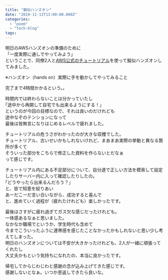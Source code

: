 ```yaml
---
title: "擬似ハンズオン"
date: "2019-11-13T13:00:00.000Z"
categories: 
  - "poem"
  - "tech-blog"
tags: 
---
```


明日のAWSハンズオンの準備のために  
「一度実際に通しでやってみよう」  
ということで、同僚2人と[AWS公式のチュートリアル](https://aws.amazon.com/jp/getting-started/projects/build-wordpress-website/?c_4)を使って擬似ハンズオンしてみました。

※ハンズオン（hands on）実際に手を動かしてやってみること

完了まで4時間かかるという。。

時間内では終わらないことは分かっていたし  
｢途中から再開して自宅でも出来るようにする！｣  
というのが今回の目標なので、それは良いのだけれども  
途中なぞのテンションになって  
最後は皆無言になりはじめるレベルで疲れました。

チュートリアルの危うさがわかったのが大きな収穫でした。  
チュートリアル、古いせいかもしれないけれど、まあまあ実際の挙動と異なる箇所が多くて  
そういった部分をこちらで修正した資料を作らないとだなぁ  
って感じです。

チュートリアル内にある不足部分について、自分達で正しい方法を模索して設定したりサーバー内に入って確認したりしたの。  
｢どうやったら出来るんだろう？｣  
と、皆で知恵を絞りあい  
あーだこーだ言い合いながら、成功すると喜んで  
と、進めていく過程が（疲れたけれども）楽しかったです。

最後はさすがに疲れ過ぎてガス欠な感じだったけれども。  
一体感あるなぁと思いました。  
なかなか職場でというか、学生時代も含めて  
今までこういったふうに連帯感を感じたことなかったかもしれないと思い少し考えてしまった。  
明日のハンズオンについては不安が大きかったけれども、2人が一緒に頑張ってくれたし  
大丈夫かもという気持ちになれたの、本当に良かったです。

帰宅してからじわじわと感謝の念が込み上げてきた感じです。  
感謝しないとなぁ。いつか恩返しできたら良いな。
